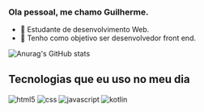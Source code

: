 ### Ola pessoal, me chamo Guilherme.
- 🔭 Estudante de desenvolvimento Web.
- 🌱 Tenho como objetivo ser desenvolvedor front end.

![Anurag's GitHub stats](https://github-readme-stats.vercel.app/api?username=GuidaZO&theme=yeblu&show_icons=true) 


## Tecnologias que eu uso no meu dia
<div style="display: inline_block">
  <img align="center" alt="html5" src="https://img.shields.io/badge/HTML5-E34F26?style=for-the-badge&logo=html5&logoColor=white" />
  <img align="center" alt="css" src="https://img.shields.io/badge/CSS3-1572B6?style=for-the-badge&logo=css3&logoColor=white" />
  <img align="center" alt="javascript" src="https://img.shields.io/badge/JavaScript-323330?style=for-the-badge&logo=javascript&logoColor=F7DF1E" />
<img align="center" alt="kotlin" src="https://img.shields.io/badge/Kotlin-0095D5?&style=for-the-badge&logo=kotlin&logoColor=white" />
